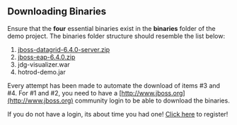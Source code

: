 Downloading Binaries
--------------------

Ensure that the __four__ essential binaries exist in the __binaries__ folder of the demo project. The binaries folder structure should resemble the list below:

1. [jboss-datagrid-6.4.0-server.zip](http://www.jboss.org/download-manager/file/jboss-datagrid-6.4.0.GA.zip)
2. [jboss-eap-6.4.0.zip](https://www.jboss.org/download-manager/file/jboss-eap-6.4.0.GA.zip)
3. jdg-visualizer.war
4. hotrod-demo.jar

Every attempt has been made to automate the download of items #3 and #4. For #1 and #2, you need to have a [http://www.jboss.org](http://www.jboss.org) community login to be able to download the binaries. 

If you do not have a login, its about time you had one! [Click here](https://community.jboss.org/register.jspa) to register!


